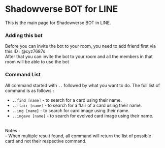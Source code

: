 # Shadowverse BOT for LINE
This is the main page for Shadowverse BOT in LINE. 

### Adding this bot
Before you can invite the bot to your room, you need to add friend first via this ID : @cyz7687s <br>After that you can invite the bot to your room and all the members in that room will be able to use the bot 

### Command List
All command started with `..` followed by what you want to do. The full list of command is as follows :
* `..find [name]` - to search for a card using their name. 
* `..flair [name]` - to search for a flair of a card using their name. 
* `..img [name]` - to search for card image using their name. 
* `..imgevo [name]` - to search for evolved card image using their name. 

<br>Notes : 
<br>- When multiple result found, all command will return the list of possible card and not their respective command.

